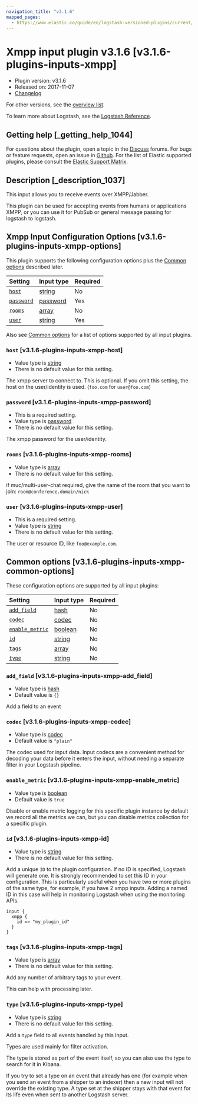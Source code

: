 ```yaml
---
navigation_title: "v3.1.6"
mapped_pages:
  - https://www.elastic.co/guide/en/logstash-versioned-plugins/current/v3.1.6-plugins-inputs-xmpp.html
---
```


# Xmpp input plugin v3.1.6 [v3.1.6-plugins-inputs-xmpp]

* Plugin version: v3.1.6
* Released on: 2017-11-07
* [Changelog](https://github.com/logstash-plugins/logstash-input-xmpp/blob/v3.1.6/CHANGELOG.md)

For other versions, see the [overview list](input-xmpp-index.md).

To learn more about Logstash, see the [Logstash Reference](https://www.elastic.co/guide/en/logstash/current/index.html).

## Getting help [_getting_help_1044]

For questions about the plugin, open a topic in the [Discuss](http://discuss.elastic.co) forums. For bugs or feature requests, open an issue in [Github](https://github.com/logstash-plugins/logstash-input-xmpp). For the list of Elastic supported plugins, please consult the [Elastic Support Matrix](https://www.elastic.co/support/matrix#matrix_logstash_plugins).

## Description [_description_1037]

This input allows you to receive events over XMPP/Jabber.

This plugin can be used for accepting events from humans or applications XMPP, or you can use it for PubSub or general message passing for logstash to logstash.

## Xmpp Input Configuration Options [v3.1.6-plugins-inputs-xmpp-options]

This plugin supports the following configuration options plus the [Common options](v3-1-6-plugins-inputs-xmpp.md#v3.1.6-plugins-inputs-xmpp-common-options) described later.

| Setting | Input type | Required |
| :- | :- | :- |
| [`host`](v3-1-6-plugins-inputs-xmpp.md#v3.1.6-plugins-inputs-xmpp-host) | [string](/lsr/value-types.md#string) | No |
| [`password`](v3-1-6-plugins-inputs-xmpp.md#v3.1.6-plugins-inputs-xmpp-password) | [password](/lsr/value-types.md#password) | Yes |
| [`rooms`](v3-1-6-plugins-inputs-xmpp.md#v3.1.6-plugins-inputs-xmpp-rooms) | [array](/lsr/value-types.md#array) | No |
| [`user`](v3-1-6-plugins-inputs-xmpp.md#v3.1.6-plugins-inputs-xmpp-user) | [string](/lsr/value-types.md#string) | Yes |

Also see [Common options](v3-1-6-plugins-inputs-xmpp.md#v3.1.6-plugins-inputs-xmpp-common-options) for a list of options supported by all input plugins.

### `host` [v3.1.6-plugins-inputs-xmpp-host]

* Value type is [string](/lsr/value-types.md#string)
* There is no default value for this setting.

The xmpp server to connect to. This is optional. If you omit this setting, the host on the user/identity is used. (`foo.com` for `user@foo.com`)

### `password` [v3.1.6-plugins-inputs-xmpp-password]

* This is a required setting.
* Value type is [password](/lsr/value-types.md#password)
* There is no default value for this setting.

The xmpp password for the user/identity.

### `rooms` [v3.1.6-plugins-inputs-xmpp-rooms]

* Value type is [array](/lsr/value-types.md#array)
* There is no default value for this setting.

if muc/multi-user-chat required, give the name of the room that you want to join: `room@conference.domain/nick`

### `user` [v3.1.6-plugins-inputs-xmpp-user]

* This is a required setting.
* Value type is [string](/lsr/value-types.md#string)
* There is no default value for this setting.

The user or resource ID, like `foo@example.com`.

## Common options [v3.1.6-plugins-inputs-xmpp-common-options]

These configuration options are supported by all input plugins:

| Setting | Input type | Required |
| :- | :- | :- |
| [`add_field`](v3-1-6-plugins-inputs-xmpp.md#v3.1.6-plugins-inputs-xmpp-add_field) | [hash](/lsr/value-types.md#hash) | No |
| [`codec`](v3-1-6-plugins-inputs-xmpp.md#v3.1.6-plugins-inputs-xmpp-codec) | [codec](/lsr/value-types.md#codec) | No |
| [`enable_metric`](v3-1-6-plugins-inputs-xmpp.md#v3.1.6-plugins-inputs-xmpp-enable_metric) | [boolean](/lsr/value-types.md#boolean) | No |
| [`id`](v3-1-6-plugins-inputs-xmpp.md#v3.1.6-plugins-inputs-xmpp-id) | [string](/lsr/value-types.md#string) | No |
| [`tags`](v3-1-6-plugins-inputs-xmpp.md#v3.1.6-plugins-inputs-xmpp-tags) | [array](/lsr/value-types.md#array) | No |
| [`type`](v3-1-6-plugins-inputs-xmpp.md#v3.1.6-plugins-inputs-xmpp-type) | [string](/lsr/value-types.md#string) | No |

### `add_field` [v3.1.6-plugins-inputs-xmpp-add_field]

* Value type is [hash](/lsr/value-types.md#hash)
* Default value is `{}`

Add a field to an event

### `codec` [v3.1.6-plugins-inputs-xmpp-codec]

* Value type is [codec](/lsr/value-types.md#codec)
* Default value is `"plain"`

The codec used for input data. Input codecs are a convenient method for decoding your data before it enters the input, without needing a separate filter in your Logstash pipeline.

### `enable_metric` [v3.1.6-plugins-inputs-xmpp-enable_metric]

* Value type is [boolean](/lsr/value-types.md#boolean)
* Default value is `true`

Disable or enable metric logging for this specific plugin instance by default we record all the metrics we can, but you can disable metrics collection for a specific plugin.

### `id` [v3.1.6-plugins-inputs-xmpp-id]

* Value type is [string](/lsr/value-types.md#string)
* There is no default value for this setting.

Add a unique `ID` to the plugin configuration. If no ID is specified, Logstash will generate one. It is strongly recommended to set this ID in your configuration. This is particularly useful when you have two or more plugins of the same type, for example, if you have 2 xmpp inputs. Adding a named ID in this case will help in monitoring Logstash when using the monitoring APIs.

```
input {
  xmpp {
    id => "my_plugin_id"
  }
}
```

### `tags` [v3.1.6-plugins-inputs-xmpp-tags]

* Value type is [array](/lsr/value-types.md#array)
* There is no default value for this setting.

Add any number of arbitrary tags to your event.

This can help with processing later.

### `type` [v3.1.6-plugins-inputs-xmpp-type]

* Value type is [string](/lsr/value-types.md#string)
* There is no default value for this setting.

Add a `type` field to all events handled by this input.

Types are used mainly for filter activation.

The type is stored as part of the event itself, so you can also use the type to search for it in Kibana.

If you try to set a type on an event that already has one (for example when you send an event from a shipper to an indexer) then a new input will not override the existing type. A type set at the shipper stays with that event for its life even when sent to another Logstash server.
